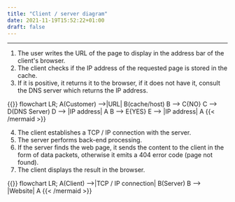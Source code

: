 ```yaml
---
title: "Client / server diagram"
date: 2021-11-19T15:52:22+01:00
draft: false
---
```

***
1. The user writes the URL of the page to display in the address bar of the client's browser.
2. The client checks if the IP address of the requested page is stored in the cache.
3. If it is positive, it returns it to the browser, if it does not have it, consult the DNS server which returns the IP address.

{{<mermaid align="left">}}
flowchart LR;
    A(Customer) -->|URL| B(cache/host)
    B --> C{NO}
    C --> D(DNS Server)
    D --> |IP address| A
    B --> E{YES}
    E --> |IP address| A
{{< /mermaid >}}

4. The client establishes a TCP / IP connection with the server.
5. The server performs back-end processing.
6. If the server finds the web page, it sends the content to the client in the form of data packets, otherwise it emits a 404 error code (page not found).
7. The client displays the result in the browser.

{{<mermaid align="left">}}
flowchart LR;
    A(Client) -->|TCP / IP connection| B(Server)
    B --> |Website| A
{{< /mermaid >}}